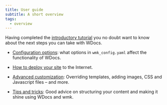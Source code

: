 ```yaml
---
title: User guide
subtitle: A short overview
tags:
  - overview
---
```


Having completed the [introductory tutorial](../introduction/) you no doubt want to know about the next steps you can take with WDocs.

- [Configuration options](options/): what options in `wmk_config.yaml` affect the functionality of WDocs.

- [How to deploy your site](deploy/) to the Internet.

- [Advanced customization](advanced/): Overriding templates, adding images, CSS and Javascript files – and more.

- [Tips and tricks](tips/): Good advice on structuring your content and making it shine using WDocs and wmk.

